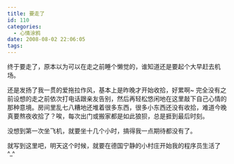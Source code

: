 ```yaml
---
title: 要走了
id: 110
categories:
  - 心情涂鸦
date: 2008-08-02 22:06:05
tags:
---
```


终于要走了，原本以为可以在走之前睡个懒觉的，谁知道还是要起个大早赶去机场。

还是发扬了我一贯的爱拖拉作风，基本上是昨晚才开始收拾，好累啊~ 完全没有之前设想的走之前依次打电话跟亲友告别，然后再轻松悠闲地在这里敲下自己心情的那种意境。房间里乱七八糟地还堆着很多东西，很多小东西还没有收拾，难道今晚真要熬夜收拾了？唉，每次出门或搬家都是如此狼狈，总是捱到最后时刻。

没想到第一次坐飞机，就要坐十几个小时，搞得我一点期待都没有了。

就写到这里吧，明天这个时候，就要在德国宁静的小村庄开始我的程序员生活了 ^_^
